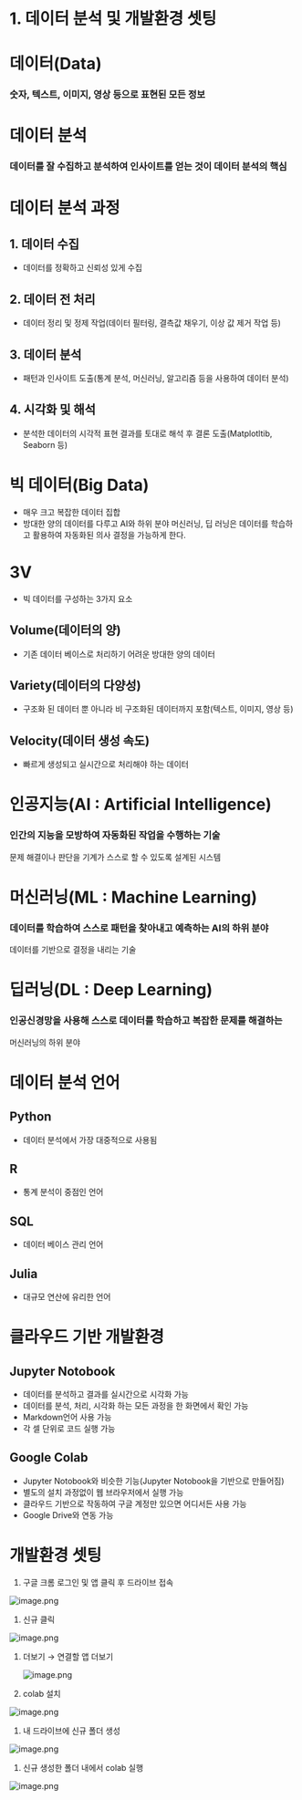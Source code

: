 # 1. 데이터 분석 및 개발환경 셋팅

# 데이터(Data)

### 숫자, 텍스트, 이미지, 영상 등으로 표현된 모든 정보

# 데이터 분석

### 데이터를 잘 수집하고 분석하여 인사이트를 얻는 것이 데이터 분석의 핵심

# 데이터 분석 과정

## 1. 데이터 수집

- 데이터를 정확하고 신뢰성 있게 수집

## 2. 데이터 전 처리

- 데이터 정리 및 정제 작업(데이터 필터링, 결측값 채우기, 이상 값 제거 작업 등)

## 3. 데이터 분석

- 패턴과 인사이트 도출(통계 분석, 머신러닝, 알고리즘 등을 사용하여 데이터 분석)

## 4. 시각화 및 해석

- 분석한 데이터의 시각적 표현 결과를 토대로 해석 후 결론 도출(Matplotltib, Seaborn 등)

# 빅 데이터(Big Data)

- 매우 크고 복잡한 데이터 집합
- 방대한 양의 데이터를 다루고 AI와 하위 분야 머신러닝, 딥 러닝은 데이터를 학습하고 활용하여 
자동화된 의사 결정을 가능하게 한다.

# 3V

- 빅 데이터를 구성하는 3가지 요소

## Volume(데이터의 양)

- 기존 데이터 베이스로 처리하기 어려운 방대한 양의 데이터

## Variety(데이터의 다양성)

- 구조화 된 데이터 뿐 아니라 비 구조화된 데이터까지 포함(텍스트, 이미지, 영상 등)

## Velocity(데이터 생성 속도)

- 빠르게 생성되고 실시간으로 처리해야 하는 데이터

# 인공지능(AI : Artificial Intelligence)

### 인간의 지능을 모방하여 자동화된 작업을 수행하는 기술
문제 해결이나 판단을 기계가 스스로 할 수 있도록 설계된 시스템

# 머신러닝(ML : Machine Learning)

### 데이터를 학습하여 스스로 패턴을 찾아내고 예측하는 AI의 하위 분야
데이터를 기반으로 결정을 내리는 기술

# 딥러닝(DL : Deep Learning)

### 인공신경망을 사용해 스스로 데이터를 학습하고 복잡한 문제를 해결하는
머신러닝의 하위 분야

# 데이터 분석 언어

## Python

- 데이터 분석에서 가장 대중적으로 사용됨

## R

- 통계 분석이 중점인 언어

## SQL

- 데이터 베이스 관리 언어

## Julia

- 대규모 연산에 유리한 언어

# 클라우드 기반 개발환경

## Jupyter  Notobook

- 데이터를 분석하고 결과를 실시간으로 시각화 가능
- 데이터를 분석, 처리, 시각화 하는 모든 과정을 한 화면에서 확인 가능
- Markdown언어 사용 가능
- 각 셀 단위로 코드 실행 가능

## Google Colab

- Jupyter  Notobook와 비슷한 기능(Jupyter  Notobook을 기반으로 만들어짐)
- 별도의 설치 과정없이 웹 브라우저에서 실행 가능
- 클라우드 기반으로 작동하여 구글 계정만 있으면 어디서든 사용 가능
- Google Drive와 연동 가능

# 개발환경 셋팅

1. 구글 크롬 로그인 및 앱 클릭 후 드라이브 접속

![image.png](image.png)

1. 신규 클릭

![image.png](image%201.png)

1. 더보기 → 연결할 앱 더보기
    
    ![image.png](image%202.png)
    
2. colab 설치

![image.png](image%203.png)

1. 내 드라이브에 신규 폴더 생성

![image.png](image%204.png)

1. 신규 생성한 폴더 내에서 colab 실행

![image.png](image%205.png)
